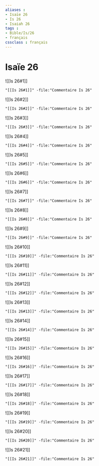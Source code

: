 ```yaml
---
aliases : 
- Isaïe 26
- Is 26
- Isaiah 26
tags : 
- Bible/Is/26
- français
cssclass : français
---
```


# Isaïe 26

![[Is 26#1]]

```query
"[[Is 26#1]]" -file:"Commentaire Is 26"
```

![[Is 26#2]]

```query
"[[Is 26#2]]" -file:"Commentaire Is 26"
```

![[Is 26#3]]

```query
"[[Is 26#3]]" -file:"Commentaire Is 26"
```

![[Is 26#4]]

```query
"[[Is 26#4]]" -file:"Commentaire Is 26"
```

![[Is 26#5]]

```query
"[[Is 26#5]]" -file:"Commentaire Is 26"
```

![[Is 26#6]]

```query
"[[Is 26#6]]" -file:"Commentaire Is 26"
```

![[Is 26#7]]

```query
"[[Is 26#7]]" -file:"Commentaire Is 26"
```

![[Is 26#8]]

```query
"[[Is 26#8]]" -file:"Commentaire Is 26"
```

![[Is 26#9]]

```query
"[[Is 26#9]]" -file:"Commentaire Is 26"
```

![[Is 26#10]]

```query
"[[Is 26#10]]" -file:"Commentaire Is 26"
```

![[Is 26#11]]

```query
"[[Is 26#11]]" -file:"Commentaire Is 26"
```

![[Is 26#12]]

```query
"[[Is 26#12]]" -file:"Commentaire Is 26"
```

![[Is 26#13]]

```query
"[[Is 26#13]]" -file:"Commentaire Is 26"
```

![[Is 26#14]]

```query
"[[Is 26#14]]" -file:"Commentaire Is 26"
```

![[Is 26#15]]

```query
"[[Is 26#15]]" -file:"Commentaire Is 26"
```

![[Is 26#16]]

```query
"[[Is 26#16]]" -file:"Commentaire Is 26"
```

![[Is 26#17]]

```query
"[[Is 26#17]]" -file:"Commentaire Is 26"
```

![[Is 26#18]]

```query
"[[Is 26#18]]" -file:"Commentaire Is 26"
```

![[Is 26#19]]

```query
"[[Is 26#19]]" -file:"Commentaire Is 26"
```

![[Is 26#20]]

```query
"[[Is 26#20]]" -file:"Commentaire Is 26"
```

![[Is 26#21]]

```query
"[[Is 26#21]]" -file:"Commentaire Is 26"
```

